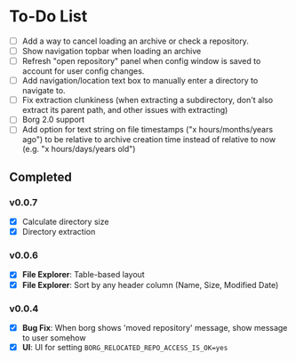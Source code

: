 # To-Do List

- [ ] Add a way to cancel loading an archive or check a repository.
- [ ] Show navigation topbar when loading an archive
- [ ] Refresh "open repository" panel when config window is saved to account for user config changes.
- [ ] Add navigation/location text box to manually enter a directory to navigate to.
- [ ] Fix extraction clunkiness (when extracting a subdirectory, don't also extract its parent path, and other issues with extracting)
- [ ] Borg 2.0 support
- [ ] Add option for text string on file timestamps ("x hours/months/years ago") to be relative to archive creation time instead of relative to now (e.g. "x hours/days/years old")

## Completed
### v0.0.7
- [X] Calculate directory size
- [X] Directory extraction

### v0.0.6
- [X] **File Explorer**: Table-based layout
- [X] **File Explorer**: Sort by any header column (Name, Size, Modified Date)

### v0.0.4
- [X] **Bug Fix**: When borg shows 'moved repository' message, show message to user somehow
- [X] **UI**: UI for setting `BORG_RELOCATED_REPO_ACCESS_IS_OK=yes`